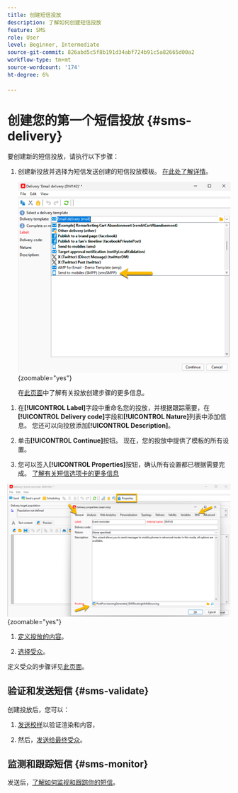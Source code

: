 ```yaml
---
title: 创建短信投放
description: 了解如何创建短信投放
feature: SMS
role: User
level: Beginner, Intermediate
source-git-commit: 826abd5c5f8b191d34abf724b91c5a82665d00a2
workflow-type: tm+mt
source-wordcount: '174'
ht-degree: 6%

---
```



# 创建您的第一个短信投放 {#sms-delivery}

要创建新的短信投放，请执行以下步骤：

1. 创建新投放并选择为短信发送创建的短信投放模板。 [在此处了解详情](sms-mid-sourcing.md#sms-delivery-template)。

   ![](assets/sms_create.png){zoomable="yes"}

   在[此页面](../../start/create-message.md)中了解有关投放创建步骤的更多信息。

<!-- * For standalone instance,  [learn more here](sms-standalone-instance.md#sms-delivery-template).
* For mid-sourcing infrastructure, -->

1. 在&#x200B;**[!UICONTROL Label]**&#x200B;字段中重命名您的投放，并根据跟踪需要，在&#x200B;**[!UICONTROL Delivery code]**&#x200B;字段和&#x200B;**[!UICONTROL Nature]**&#x200B;列表中添加信息。 您还可以向投放添加&#x200B;**[!UICONTROL Description]**。

1. 单击&#x200B;**[!UICONTROL Continue]**&#x200B;按钮。 现在，您的投放中提供了模板的所有设置。

1. 您可以签入&#x200B;**[!UICONTROL Properties]**&#x200B;按钮，确认所有设置都已根据需要完成。 [了解有关短信选项卡的更多信息](sms-delivery-settings.md#sms-tab)

![](assets/sms_settings.png){zoomable="yes"}

1. [定义投放的内容](sms-content.md)。

1. [选择受众](sms-audience.md)。

定义受众的步骤详见[此页面](../../audiences/create-audiences.md)。

## 验证和发送短信 {#sms-validate}

创建投放后，您可以：

1. [发送校样](sms-proofs.md)以验证渲染和内容，

1. 然后，[发送给最终受众](sms-send.md)。

## 监测和跟踪短信 {#sms-monitor}

发送后，[了解如何监视和跟踪你的短信](sms-monitor.md)。


